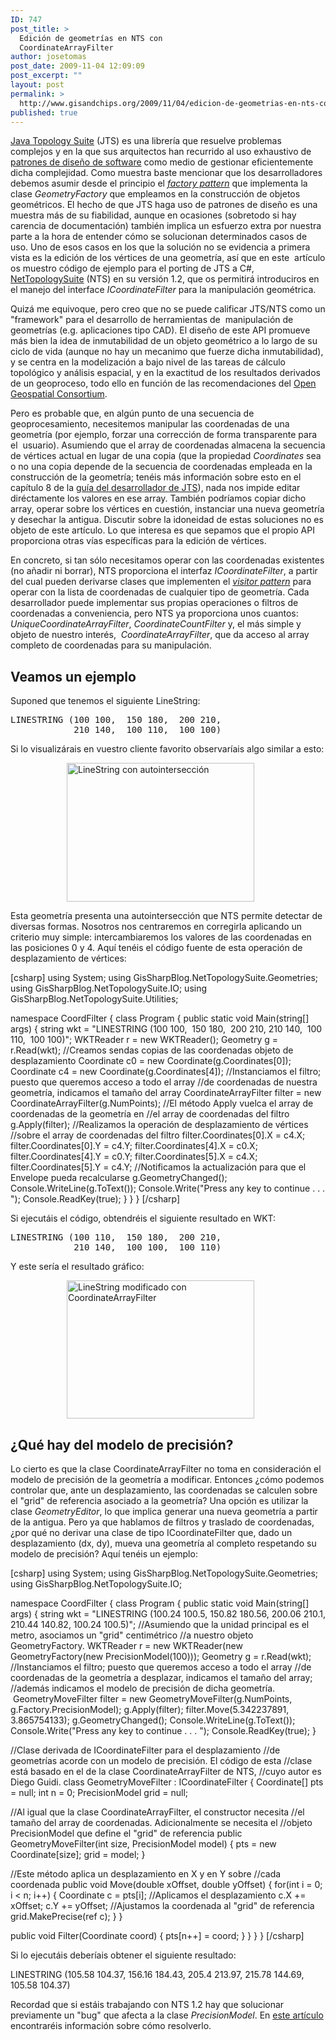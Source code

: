 ```yaml
---
ID: 747
post_title: >
  Edición de geometrías en NTS con
  CoordinateArrayFilter
author: josetomas
post_date: 2009-11-04 12:09:09
post_excerpt: ""
layout: post
permalink: >
  http://www.gisandchips.org/2009/11/04/edicion-de-geometrias-en-nts-con-coordinatearrayfilter/
published: true
---
```

<a title="Java Topology Suite" href="http://www.vividsolutions.com/jts/JTSHome.htm" target="_blank">Java Topology Suite</a> (JTS) es una librería que resuelve problemas complejos y en la que sus arquitectos han recurrido al uso exhaustivo de <a title="patrones de diseño de software" href="http://en.wikipedia.org/wiki/Design_pattern_(computer_science)" target="_blank">patrones de diseño de software</a> como medio de gestionar eficientemente dicha complejidad. Como muestra baste mencionar que los desarrolladores debemos asumir desde el principio el <a title="factory pattern" href="http://en.wikipedia.org/wiki/Factory_pattern" target="_blank"><em>factory pattern</em></a> que implementa la clase <em>GeometryFactory</em> que empleamos en la construcción de objetos geométricos. El hecho de que JTS haga uso de patrones de diseño es una muestra más de su fiabilidad, aunque en ocasiones (sobretodo si hay carencia de documentación) también implica un esfuerzo extra por nuestra parte a la hora de entender cómo se solucionan determinados casos de uso. Uno de esos casos en los que la solución no se evidencia a primera vista es la edición de los vértices de una geometría, así que en este  artículo os muestro código de ejemplo para el porting de JTS a C#, <a title="NetTopologySuite" href="http://code.google.com/p/nettopologysuite/" target="_blank">NetTopologySuite</a> (NTS) en su versión 1.2, que os permitirá introduciros en el manejo del interface <em>ICoordinateFilter </em>para la manipulación geométrica.<!--more-->

Quizá me equivoque, pero creo que no se puede calificar JTS/NTS como un "framework" para el desarrollo de herramientas de  manipulación de geometrías (e.g. aplicaciones tipo CAD). El diseño de este API promueve más bien la idea de inmutabilidad de un objeto geométrico a lo largo de su ciclo de vida (aunque no hay un mecanimo que fuerze dicha inmutabilidad), y se centra en la modelización a bajo nivel de las tareas de cálculo topológico y análisis espacial, y en la exactitud de los resultados derivados de un geoproceso, todo ello en función de las recomendaciones del <a title="OGC Simple Feature Access specification" href="http://www.opengeospatial.org/standards/sfa" target="_blank">Open Geospatial Consortium</a>.

Pero es probable que, en algún punto de una secuencia de geoprocesamiento, necesitemos manipular las coordenadas de una geometría (por ejemplo, forzar una corrección de forma transparente para el  usuario). Asumiendo que el array de coordenadas almacena la secuencia de vértices actual en lugar de una copia (que la propiedad <em>Coordinates </em>sea o no una copia depende de la secuencia de coordenadas empleada en la construcción de la geometría; tenéis más información sobre esto en el capítulo 8 de la <a title="JTS Developer's Guide" href="http://www.vividsolutions.com/jts/bin/JTS%20Developer%20Guide.pdf" target="_blank">guía del desarrollador de JTS</a>), nada nos impide editar diréctamente los valores en ese array. También podríamos copiar dicho array, operar sobre los vértices en cuestión, instanciar una nueva geometría y desechar la antigua. Discutir sobre la idoneidad de estas soluciones no es objeto de este artículo. Lo que interesa es que sepamos que el propio API proporciona otras vías específicas para la edición de vértices.

En concreto, si tan sólo necesitamos operar con las coordenadas existentes (no añadir ni borrar), NTS proporciona el interfaz <em>ICoordinateFilter</em>, a partir del cual pueden derivarse clases que implementen el <a title="visitor pattern" href="http://en.wikipedia.org/wiki/Visitor_pattern"><em>visitor pattern</em></a> para operar con la lista de coordenadas de cualquier tipo de geometría. Cada desarrollador puede implementar sus propias operaciones o filtros de coordenadas a conveniencia, pero NTS ya proporciona unos cuantos: <em>UniqueCoordinateArrayFilter</em>, <em>CoordinateCountFilter </em>y, el más simple y objeto de nuestro interés,  <em>CoordinateArrayFilter</em>, que da acceso al array completo de coordenadas para su manipulación.
<h2>Veamos un ejemplo</h2>
Suponed que tenemos el siguiente LineString:
<pre>LINESTRING (100 100,  150 180,  200 210,
            210 140,  100 110,  100 100)</pre>
Si lo visualizárais en vuestro cliente favorito observaríais algo similar a esto:
<p style="padding-left: 90px"><img class="size-medium wp-image-632" src="http://www.gisandchips.org/wp-content/CoordinateArrayFilter1-300x222.png" alt="LineString con autointersección" width="300" height="222" /></p>
Esta geometría presenta una autointersección que NTS permite detectar de diversas formas. Nosotros nos centraremos en corregirla aplicando un criterio muy simple: intercambiaremos los valores de las coordenadas en las posiciones 0 y 4. Aquí tenéis el código fuente de esta operación de desplazamiento de vértices:

[csharp]
using System;
using GisSharpBlog.NetTopologySuite.Geometries;
using GisSharpBlog.NetTopologySuite.IO;
using GisSharpBlog.NetTopologySuite.Utilities;

namespace CoordFilter
{
 class Program
 {
  public static void Main(string[] args)
  {
   string wkt = &quot;LINESTRING (100 100,  150 180,  200 210, 210 140,  100 110,  100 100)&quot;;
   WKTReader r = new WKTReader();
   Geometry g = r.Read(wkt);
   //Creamos sendas copias de las coordenadas objeto de desplazamiento
   Coordinate c0 = new Coordinate(g.Coordinates[0]);
   Coordinate c4 = new Coordinate(g.Coordinates[4]);
   //Instanciamos el filtro; puesto que queremos acceso a todo el array
   //de coordenadas de nuestra geometría, indicamos el tamaño del array
   CoordinateArrayFilter filter = new CoordinateArrayFilter(g.NumPoints);
   //El método Apply vuelca el array de coordenadas de la geometría en
   //el array de coordenadas del filtro
   g.Apply(filter);
   //Realizamos la operación de desplazamiento de vértices
   //sobre el array de coordenadas del filtro
   filter.Coordinates[0].X = c4.X;
   filter.Coordinates[0].Y = c4.Y;
   filter.Coordinates[4].X = c0.X;
   filter.Coordinates[4].Y = c0.Y;
   filter.Coordinates[5].X = c4.X;
   filter.Coordinates[5].Y = c4.Y;
   //Notificamos la actualización para que el Envelope pueda recalcularse
   g.GeometryChanged();
   Console.WriteLine(g.ToText());
   Console.Write(&quot;Press any key to continue . . . &quot;);
   Console.ReadKey(true);
  }
 }
}
[/csharp]

Si ejecutáis el código, obtendréis el siguiente resultado en WKT:
<pre>LINESTRING (100 110,  150 180,  200 210,
            210 140,  100 100,  100 110)</pre>
Y este sería el resultado gráfico:
<p style="padding-left: 90px"><img class="size-medium wp-image-657" src="http://www.gisandchips.org/wp-content/CoordinateArrayFilter2-300x221.png" alt="LineString modificado con CoordinateArrayFilter" width="300" height="221" /></p>

<h2>¿Qué hay del modelo de precisión?</h2>
Lo cierto es que la clase CoordinateArrayFilter no toma en consideración el modelo de precisión de la geometría a modificar. Entonces ¿cómo podemos controlar que, ante un desplazamiento, las coordenadas se calculen sobre el "grid" de referencia asociado a la geometría? Una opción es utilizar la clase <em>GeometryEditor</em>, lo que implica generar una nueva geometría a partir de la antigua. Pero ya que hablamos de filtros y traslado de coordenadas, ¿por qué no derivar una clase de tipo ICoordinateFilter que, dado un desplazamiento (dx, dy), mueva una geometría al completo respetando su modelo de precisión? Aquí tenéis un ejemplo:

[csharp]
using System;
using GisSharpBlog.NetTopologySuite.Geometries;
using GisSharpBlog.NetTopologySuite.IO;

namespace CoordFilter
{
 class Program
 {
  public static void Main(string[] args)
  {
   string wkt = &quot;LINESTRING (100.24 100.5, 150.82 180.56, 200.06 210.1, 210.44 140.82, 100.24 100.5)&quot;;
   //Asumiendo que la unidad principal es el metro, asociamos un &quot;grid&quot; centimétrico
   //a nuestro objeto GeometryFactory.
   WKTReader r = new WKTReader(new GeometryFactory(new PrecisionModel(100)));
   Geometry g = r.Read(wkt);
   //Instanciamos el filtro; puesto que queremos acceso a todo el array
   //de coordenadas de la geometría a desplazar, indicamos el tamaño del array;
   //además indicamos el modelo de precisión de dicha geometría.
   GeometryMoveFilter filter = new GeometryMoveFilter(g.NumPoints, g.Factory.PrecisionModel);
   g.Apply(filter);
   filter.Move(5.342237891, 3.865754133);
   g.GeometryChanged();
   Console.WriteLine(g.ToText());
   Console.Write(&quot;Press any key to continue . . . &quot;);
   Console.ReadKey(true);
  }

  //Clase derivada de ICoordinateFilter para el desplazamiento
  //de geometrías acorde con un modelo de precisión. El código de esta
  //clase está basado en el de la clase CoordinateArrayFilter de NTS,
  //cuyo autor es Diego Guidi.
  class GeometryMoveFilter : ICoordinateFilter
  {
   Coordinate[] pts = null;
   int n = 0;
   PrecisionModel grid = null;

   //Al igual que la clase CoordinateArrayFilter, el constructor necesita
   //el tamaño del array de coordenadas. Adicionalmente se necesita el
   //objeto PrecisionModel que define el &quot;grid&quot; de referencia
   public GeometryMoveFilter(int size, PrecisionModel model)
   {
    pts = new Coordinate[size];
    grid = model;
   }

   //Este método aplica un desplazamiento en X y en Y sobre
   //cada coordenada
   public void Move(double xOffset, double yOffset)
   {
    for(int i = 0; i &lt; n; i++)
    {
     Coordinate c = pts[i];
     //Aplicamos el desplazamiento
     c.X += xOffset;
     c.Y += yOffset;
     //Ajustamos la coordenada al &quot;grid&quot; de referencia
     grid.MakePrecise(ref c);
    }
   }

   public void Filter(Coordinate coord)
   {
    pts[n++] = coord;
   }
  }
 }
}
[/csharp]

Si lo ejecutáis deberíais obtener el siguiente resultado:

LINESTRING (105.58 104.37, 156.16 184.43, 205.4 213.97, 215.78 144.69, 105.58 104.37)

Recordad que si estáis trabajando con NTS 1.2 hay que solucionar previamente un "bug" que afecta a la clase <em>PrecisionModel</em>. En <a title="modelos de precisión fija en NTS" href="http://www.gisandchips.org/2009/11/03/como-definir-y-usar-modelos-de-precision-fija-en-nts/" target="_blank">este artículo</a> encontraréis información sobre cómo resolverlo.
